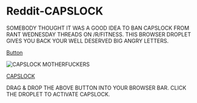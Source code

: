 # Reddit-CAPSLOCK
SOMEBODY THOUGHT IT WAS A GOOD IDEA TO BAN CAPSLOCK FROM RANT WEDNESDAY THREADS ON /R/FITNESS.
THIS BROWSER DROPLET GIVES YOU BACK YOUR WELL DESERVED BIG ANGRY LETTERS.

[Button](javascript:(function(){document.body.appendChild(document.createElement('script')).src='http://broen.tv/capslock/capslock.js';})();)

![CAPSLOCK MOTHERFUCKERS](../img/button.png "DRAG THIS INTO YOUR BROWSER BAR")

<a href="javascript:(function(){document.body.appendChild(document.createElement('script')).src='http://broen.tv/capslock/capslock.js';})();" title="DRAG THIS INTO YOUR BROWSER BAR TO MAKE THE PAGE GO CAPSLOCK">CAPSLOCK</a>

DRAG & DROP THE ABOVE BUTTON INTO YOUR BROWSER BAR.
CLICK THE DROPLET TO ACTIVATE CAPSLOCK.